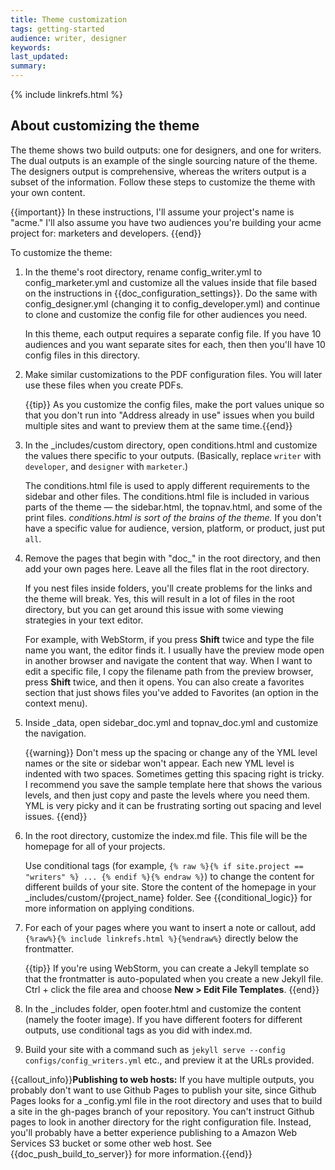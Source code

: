 ```yaml
---
title: Theme customization
tags: getting-started
audience: writer, designer
keywords: 
last_updated: 
summary: 
---
```

{% include linkrefs.html %} 

## About customizing the theme 

The theme shows two build outputs: one for designers, and one for writers. The dual outputs is an example of the single sourcing nature of the theme. The designers output is comprehensive, whereas the writers output is a subset of the information. Follow these steps to customize the theme with your own content.

{{important}} In these instructions, I'll assume your project's name is "acme." I'll also assume you have two audiences you're building your acme project for: marketers and developers. {{end}}

To customize the theme:

1. In the theme's root directory, rename config_writer.yml to config_marketer.yml and customize all the values inside that file based on the instructions in {{doc_configuration_settings}}. Do the same with config_designer.yml (changing it to config_developer.yml) and continue to clone and customize the config file for other audiences you need.
    
    In this theme, each output requires a separate config file. If you have 10 audiences and you want separate sites for each, then then you'll have 10 config files in this directory. 

2. Make similar customizations to the PDF configuration files. You will later use these files when you create PDFs.
	
    {{tip}} As you customize the config files, make the port values unique so that you don't run into "Address already in use" issues when you build multiple sites and want to preview them at the same time.{{end}}
    
5. In the \_includes/custom directory, open conditions.html and customize the values there specific to your outputs. (Basically, replace `writer` with  `developer`, and `designer` with `marketer`.) 
    
    The conditions.html file is used to apply different requirements to the sidebar and other files. The conditions.html file is included in various parts of the theme &mdash; the sidebar.html, the topnav.html, and some of the print files. *conditions.html is sort of the brains of the theme.* If you don't have a specific value for audience, version, platform, or product, just put `all`.
    
6. Remove the pages that begin with "doc_" in the root directory, and then add your own pages here. Leave all the files flat in the root directory. 
	
	If you nest files inside folders, you'll create problems for the links and the theme will break. Yes, this will result in a lot of files in the root directory, but you can get around this issue with some viewing strategies in your text editor.
	
	For example, with WebStorm, if you press **Shift** twice and type the file name you want, the editor finds it. I usually have the preview mode open in another browser and navigate the content that way. When I want to edit a specific file, I copy the filename path from the preview browser, press **Shift** twice, and then it opens. You can also create a favorites section that just shows files you've added to Favorites (an option in the context menu).

7. Inside \_data, open sidebar_doc.yml and topnav_doc.yml and customize the navigation. 
    
    {{warning}} Don't mess up the spacing or change any of the YML level names or the site or sidebar won't appear. Each new YML level is indented with two spaces. Sometimes getting this spacing right is tricky. I recommend you save the sample template here that shows the various levels, and then just copy and paste the levels where you need them. YML is very picky and it can be frustrating sorting out spacing and level issues. {{end}}
    
9. In the root directory, customize the index.md file. This file will be the homepage for all of your projects.

    Use conditional tags (for example, `{% raw %}{% if site.project == "writers" %} ... {% endif %}{% endraw %}`) to change the content for different builds of your site. Store the content of the homepage in your \_includes/custom/{project_name} folder. See {{conditional_logic}} for more information on applying conditions.

10. For each of your pages where you want to insert a note or callout, add `{%raw%}{% include linkrefs.html %}{%endraw%}` directly below the frontmatter.
    
    {{tip}} If you're using WebStorm, you can create a Jekyll template so that the frontmatter is auto-populated when you create a new Jekyll file. Ctrl + click the file area and choose <b>New > Edit File Templates</b>. {{end}}
    
12. In the \_includes folder, open footer.html and customize the content (namely the footer image). If you have different footers for different outputs, use conditional tags as you did with index.md.
11. Build your site with a command such as `jekyll serve --config configs/config_writers.yml` etc., and preview it at the URLs provided.

{{callout_info}}<b>Publishing to web hosts:</b> If you have multiple outputs, you probably don't want to use Github Pages to publish your site, since Github Pages looks for a _config.yml file in the root directory and uses that to build a site in the gh-pages branch of your repository. You can't instruct Github pages to look in another directory for the right configuration file. Instead, you'll probably have a better experience publishing to a Amazon Web Services S3 bucket or some other web host. See {{doc_push_build_to_server}} for more information.{{end}}